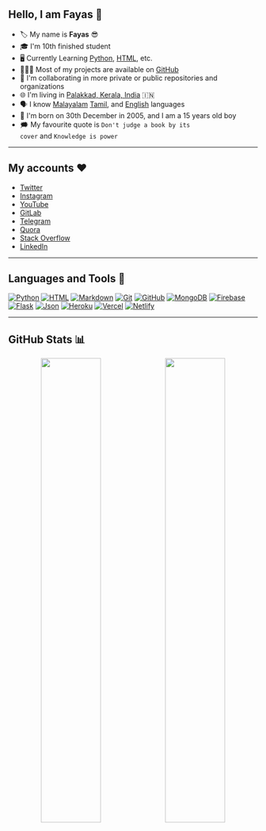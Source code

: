 ## Hello, I am Fayas 👋

- 🏷️ My name is <b>Fayas</b> 😎
- 🎓 I'm 10th finished student
- 🖥️ Currently Learning <a href="https://python.org">Python</a>, <a href="https://html.spec.whatwg.org/">HTML</a>, etc.
- 👨🏻‍💻 Most of my projects are available on <a href="https://github.com/FayasNoushad?tab=repositories">GitHub</a>
- 🔭 I'm collaborating in more private or public repositories and organizations</li>
- 🌐 I'm living in <a href="https://maps.app.goo.gl/qnG1KWshmAa8UEcf7">Palakkad, Kerala, India</a> 🇮🇳
- 🗣️ I know [Malayalam](https://google.com/search?q=Malayalam) [Tamil](https://google.com/search?q=Tamil), and [English](https://google.com/search?q=English) languages
- 🎂 I'm born on 30th December in 2005, and I am a 15 years old boy
- 🗯️ My favourite quote is <code>Don't judge a book by its cover</code> and <code>Knowledge is power</code>


---


## My accounts ❤️

- [Twitter](https://twitter.com/FayasNoushad)
- [Instagram](https://instagram.com/TheFayas)
- [YouTube](https://youtube.com/channel/UCqC-Yzy8J9FuTH_lDRhBMCA)
- [GitLab](https://gitlab.com/FayasNoushad)
- [Telegram](https://telegram.me/FayasNoushad)
- [Quora](https://www.quora.com/profile/Fayas-Noushad-1)
- [Stack Overflow](https://stackoverflow.com/users/16129096/fayas-noushad)
- [LinkedIn](https://www.linkedin.com/in/fayasnoushad)


---


## Languages and Tools 🔨

[![Python](https://img.shields.io/badge/Python-%2314354C?&style=for-the-badge&logoColor=white&logo=python)](https://www.python.org)
[![HTML](https://img.shields.io/badge/HTML-%23E34F26?&style=for-the-badge&logoColor=white&logo=html5)](https://html.spec.whatwg.org)
[![Markdown](https://img.shields.io/badge/Markdown-black?&style=for-the-badge&logo=markdown)](https://daringfireball.net/projects/markdown/)
[![Git](https://img.shields.io/badge/Git-F05032?&style=for-the-badge&logoColor=white&logo=git)](https://git-scm.com)
[![GitHub](https://img.shields.io/badge/GitHub-black?&style=for-the-badge&logo=github)](https://github.com)
[![MongoDB](https://img.shields.io/badge/MongoDB-%234ea94b?&style=for-the-badge&logoColor=white&logo=mongodb)](https://mongodb.com)
[![Firebase](https://img.shields.io/badge/Firebase-FFCB2D?&style=for-the-badge&logoColor=white&logo=firebase)](https://firebase.google.com)
[![Flask](https://img.shields.io/badge/Flask-black?&style=for-the-badge&logo=flask)](https://flask.palletsprojects.com)
[![Json](https://img.shields.io/badge/Json-9A9A9A?&style=for-the-badge&logo=json)](https://json.org)
[![Heroku](https://img.shields.io/badge/Heroku-%23430098?&style=for-the-badge&logoColor=white&logo=heroku)](https://heroku.com)
[![Vercel](https://img.shields.io/badge/Vercel-black?&style=for-the-badge&logoColor=white&logo=vercel)](https://vercel.com)
[![Netlify](https://img.shields.io/badge/Netlify-teal?&style=for-the-badge&logoColor=white&logo=netlify)](https://netlify.com)

---

## GitHub Stats 📊

<p align="center">
    <img
        width="49%"
        src="https://github-readme-stats.vercel.app/api?username=FayasNoushad&count_private=true&include_all_commits=true&show_icons=true&theme=tokyonight&custom_title=GitHub+Stats"
    />
    <img
        width="49%"
        src="https://github-readme-streak-stats.herokuapp.com?user=FayasNoushad&theme=tokyonight"
    />
</p>

